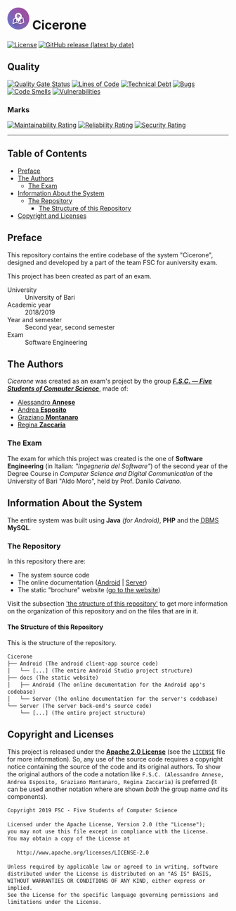 # <img src="./Android/app/src/main/res/mipmap-xxxhdpi/ic_launcher_round.png" alt="Cicerone's logo" width="50px"> Cicerone<!-- omit in toc -->

[![License](https://img.shields.io/github/license/F-S-C/Cicerone?style=for-the-badge)](https://github.com/F-S-C/Cicerone/blob/master/LICENSE)
[![GitHub release (latest by date)](https://img.shields.io/github/v/release/F-S-C/Cicerone?style=for-the-badge)](https://github.com/F-S-C/Cicerone/releases/latest)

## Quality<!-- omit in toc -->

[![Quality Gate Status](https://sonarcloud.io/api/project_badges/measure?project=fsc%3Acicerone&metric=alert_status)](https://sonarcloud.io/dashboard?id=fsc%3Acicerone)
[![Lines of Code](https://sonarcloud.io/api/project_badges/measure?project=fsc%3Acicerone&metric=ncloc)](https://sonarcloud.io/dashboard?id=fsc%3Acicerone)
[![Technical Debt](https://sonarcloud.io/api/project_badges/measure?project=fsc%3Acicerone&metric=sqale_index)](https://sonarcloud.io/dashboard?id=fsc%3Acicerone)
[![Bugs](https://sonarcloud.io/api/project_badges/measure?project=fsc%3Acicerone&metric=bugs)](https://sonarcloud.io/dashboard?id=fsc%3Acicerone)
[![Code Smells](https://sonarcloud.io/api/project_badges/measure?project=fsc%3Acicerone&metric=code_smells)](https://sonarcloud.io/dashboard?id=fsc%3Acicerone)
[![Vulnerabilities](https://sonarcloud.io/api/project_badges/measure?project=fsc%3Acicerone&metric=vulnerabilities)](https://sonarcloud.io/dashboard?id=fsc%3Acicerone)

### Marks<!-- omit in toc -->

[![Maintainability Rating](https://sonarcloud.io/api/project_badges/measure?project=fsc%3Acicerone&metric=sqale_rating)](https://sonarcloud.io/dashboard?id=fsc%3Acicerone)
[![Reliability Rating](https://sonarcloud.io/api/project_badges/measure?project=fsc%3Acicerone&metric=reliability_rating)](https://sonarcloud.io/dashboard?id=fsc%3Acicerone)
[![Security Rating](https://sonarcloud.io/api/project_badges/measure?project=fsc%3Acicerone&metric=security_rating)](https://sonarcloud.io/dashboard?id=fsc%3Acicerone)

***

## Table of Contents<!-- omit in toc -->

- [Preface](#preface)
- [The Authors](#the-authors)
  - [The Exam](#the-exam)
- [Information About the System](#information-about-the-system)
  - [The Repository](#the-repository)
    - [The Structure of this Repository](#the-structure-of-this-repository)
- [Copyright and Licenses](#copyright-and-licenses)

## Preface

This repository contains the entire codebase of the system "Cicerone", designed and developed by a part of the team FSC for auniversity exam.

This project has been created as part of an exam.
<dl>
  <dt>University</dt>
  <dd>University of Bari</dd>
  <dt>Academic year</dt>
  <dd>2018/2019</dd>
  <dt>Year and semester</dt>
  <dd>Second year, second semester</dd>
  <dt>Exam</dt>
  <dd>Software Engineering</dd>
</dl>

## The Authors

_Cicerone_ was created as an exam's project by the group [**_F.S.C. &mdash; Five Students of Computer Science_**](https://github.com/F-S-C), made of:

- [Alessandro **Annese**](https://github.com/Ax3lFernus)
- [Andrea **Esposito**](https://github.com/espositoandrea)
- [Graziano **Montanaro**](https://github.com/montanarograziano)
- [Regina **Zaccaria**](https://github.com/ReginaZaccaria)

### The Exam

The exam for which this project was created is the one of **Software Engineering** (in Italian: *"Ingegneria del Software"*) of the second year of the Degree Course in _Computer Science and Digital Communication_ of the University of Bari "Aldo Moro", held by Prof. Danilo _Caivano_.

## Information About the System

The entire system was built using **Java** _(for Android)_, **PHP** and the <abbr title="DataBase Management System">DBMS</abbr> **MySQL**.

### The Repository

In this repository there are:

- The system source code
- The online documentation ([Android](https://f-s-c.github.io/Cicerone/Android/index.html) | [Server](https://f-s-c.github.io/Cicerone/Server/index.html))
- The static "brochure" website ([go to the website](https://f-s-c.github.io/Cicerone/))

Visit the subsection ['the structure of this repository'](#the-structure-of-this-repository) to get more information on the organization of this repository and on the files that are in it.

#### The Structure of this Repository

This is the structure of the repository.

```plaintext
Cicerone
├── Android (The android client-app source code)
│   └── [...] (The entire Android Studio project structure)
├── docs (The static website)
│   ├── Android (The online documentation for the Android app's codebase)
│   └── Server (The online documentation for the server's codebase)
└── Server (The server back-end's source code)
    └── [...] (The entire project structure)
```

## Copyright and Licenses

This project is released under the [**Apache 2.0 License**](https://github.com/F-S-C/Cicerone/blob/master/LICENSE) (see the [`LICENSE`](https://github.com/F-S-C/Cicerone/blob/master/LICENSE) file for more information). So, any use of the source code requires a copyright notice containing the source of the code and its original authors. To show the original authors of the code a notation like `F.S.C. (Alessandro Annese, Andrea Esposito, Graziano Montanaro, Regina Zaccaria)` is preferred (it can be used another notation where are shown _both_ the group name _and_ its components).

```
Copyright 2019 FSC - Five Students of Computer Science

Licensed under the Apache License, Version 2.0 (the "License");
you may not use this file except in compliance with the License.
You may obtain a copy of the License at

   http://www.apache.org/licenses/LICENSE-2.0

Unless required by applicable law or agreed to in writing, software
distributed under the License is distributed on an "AS IS" BASIS,
WITHOUT WARRANTIES OR CONDITIONS OF ANY KIND, either express or implied.
See the License for the specific language governing permissions and
limitations under the License.
```

<!-- ### Used Tools and Libraries -->

<!-- - [Tool/Library](tool-website) ([License](link-to-license)) -->
